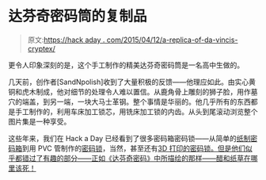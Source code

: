 # 达芬奇密码筒的复制品

> 原文:[https://hack aday . com/2015/04/12/a-replica-of-da-vincis-cryptex/](https://hackaday.com/2015/04/12/a-replica-of-da-vincis-cryptex/)

更令人印象深刻的是，这个手工制作的精美达芬奇密码筒是一名高中生做的。

几天前，创作者[SandNpolish]收到了大量积极的反馈——他理应如此。由实心黄铜和虎木制成，他对细节的处理令人难以置信。从鹿角骨上雕刻的狮子脸，用作墓穴的端盖，到另一端，一块大马士革钢。整个事情是华丽的。他几乎所有的东西都是手工制作的，利用车床加工锁芯，用铣床加工锁的内齿。从头到尾滚动浏览整个图片集是一种享受。

这些年来，我们在 Hack a Day 已经看到了很多密码箱密码锁——从简单的[纸制密码箱](http://hackaday.com/2015/03/08/combination-lock-made-out-of-paper/)到用 PVC 管制作的[密码锁](http://hackaday.com/2014/02/01/pvc-cryptex-keeps-your-stuff-safe/)，当然，甚至还有[3D 打印的密码锁。但是他们似乎都错过了有趣的部分——正如《达芬奇密码》中所描绘的那样——醋和纸草在哪里该死！](http://hackaday.com/2014/04/15/a-3d-printed-cryptex/)